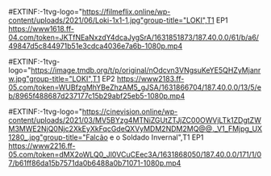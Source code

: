 #EXTINF:-1tvg-logo="https://filmeflix.online/wp-content/uploads/2021/06/Loki-1x1-1.jpg"group-title="LOKI",T1 EP1
https://www1618.ff-04.com/token=JKTfNEaNxzdY4dcaJygSrA/1631851873/187.40.0.0/61/b/a6/49847d5c844971b51e3cdca4036e7a6b-1080p.mp4

#EXTINF:-1tvg-logo="https://image.tmdb.org/t/p/original/nOdcvn3VNgsuKeYE5QHZyMjanrw.jpg"group-title="LOKI",T1 EP2
https://www2183.ff-05.com/token=WUBfzgMhYBeZhzAM5_gJSA/1631866704/187.40.0.0/13/5/eb/8965f488687d237177c15b29abf25eb5-1080p.mp4

#EXTINF:-1tvg-logo="https://cinevision.online/wp-content/uploads/2021/03/MV5BYzg4MTNiZGUtZTJjZC00OWVjLTk1ZDgtZWM3MWE2NjQ0Njc2XkEyXkFqcGdeQXVyMDM2NDM2MQ@@._V1_FMjpg_UX1280_.jpg"group-title="Falcão e o Soldado Invernal",T1 EP1
https://www2216.ff-05.com/token=dMX2oWLQ0_Jl0VCuCEec3A/1631868050/187.40.0.0/171/1/07/b61ff86da15b7571da0b6488a0b71071-1080p.mp4
